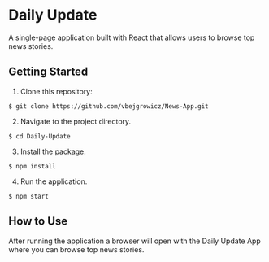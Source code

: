 # Daily Update
A single-page application built with React that allows users to browse top news stories.

## Getting Started
1.  Clone this repository:

  `$ git clone https://github.com/vbejgrowicz/News-App.git`

2.  Navigate to the project directory.

  `$ cd Daily-Update`

3.  Install the package.

  `$ npm install`

4.  Run the application.

  `$ npm start`
  
## How to Use
After running the application a browser will open with the Daily Update App where you can browse top news stories.
